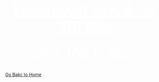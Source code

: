 <html>
 <head>
   <title>wow</title>
 </head>
  <body background="R.jpeg">
     <center><h1><font size="120"><font color="white"><u>Download G.T.A.-6   
                                                             ZIP File</u></font></font></h1></center>                                               
      <center><h6><font size="10"><font color="white">click the button</font></font></h6></center>
   <down><a href="https://bulbuwad.github.io/New-WebSite/">Go Bakc to Home</a></down>
   <downlod><a href="Rick Astley - Never Gonna Give You Up (Official Music Video).mp3" download="Rick Astley - Never Gonna Give You Up (Official Music Video).mp3"></a></downlod>
 </body>
</html>

